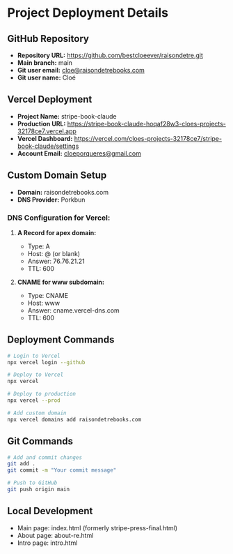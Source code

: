 # Project Deployment Details

## GitHub Repository
- **Repository URL:** https://github.com/bestcloeever/raisondetre.git
- **Main branch:** main
- **Git user email:** cloe@raisondetrebooks.com
- **Git user name:** Cloé

## Vercel Deployment
- **Project Name:** stripe-book-claude
- **Production URL:** https://stripe-book-claude-hoqaf28w3-cloes-projects-32178ce7.vercel.app
- **Vercel Dashboard:** https://vercel.com/cloes-projects-32178ce7/stripe-book-claude/settings
- **Account Email:** cloeporqueres@gmail.com

## Custom Domain Setup
- **Domain:** raisondetrebooks.com
- **DNS Provider:** Porkbun

### DNS Configuration for Vercel:
1. **A Record for apex domain:**
   - Type: A
   - Host: @ (or blank)
   - Answer: 76.76.21.21
   - TTL: 600

2. **CNAME for www subdomain:**
   - Type: CNAME
   - Host: www
   - Answer: cname.vercel-dns.com
   - TTL: 600

## Deployment Commands
```bash
# Login to Vercel
npx vercel login --github

# Deploy to Vercel
npx vercel

# Deploy to production
npx vercel --prod

# Add custom domain
npx vercel domains add raisondetrebooks.com
```

## Git Commands
```bash
# Add and commit changes
git add .
git commit -m "Your commit message"

# Push to GitHub
git push origin main
```

## Local Development
- Main page: index.html (formerly stripe-press-final.html)
- About page: about-re.html
- Intro page: intro.html